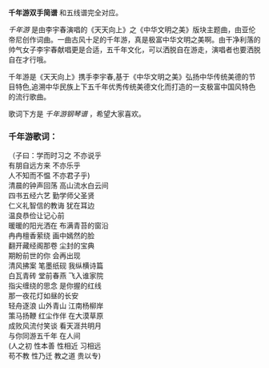 

**千年游双手简谱** 和五线谱完全对应。

_千年游_
是由李宇春演唱的《天天向上》之《中华文明之美》版块主题曲，由亚伦帝尼创作词曲。一曲古风十足的千年游，真是极富中华文明之美啊。由干净利落的帅气女子李宇春献唱更是合适，五千年文化，可以洒脱自在游走，演唱者也要洒脱自在才行哦。

千年游是《天天向上》携手李宇春,基于《中华文明之美》弘扬中华传统美德的节目特色,追溯中华民族上下五千年优秀传统美德文化而打造的一支极富中国风特色的流行歌曲。

歌词下方是 _千年游钢琴谱_ ，希望大家喜欢。

### 千年游歌词：

（子曰：学而时习之 不亦说乎  
有朋自远方来 不亦乐乎  
人不知而不愠 不亦君子乎)  
清晨的钟声回荡 高山流水白云间  
四书五经六艺 勤学师父圣贤  
仁义礼智信的教诲 犹在耳边  
温良恭俭让记心前  
暖暖的阳光洒在 布满青苔的窗沿  
冉冉檀香萦绕 画中嫣然的脸  
翻开藏经阁那卷 尘封的宝典  
期盼前世的你 会再出现  
清风拂案 笔墨纸砚 我纵横诗篇  
白瓦青砖 堂前春燕 飞入谁家院  
指尖缠绕的思念 是你握的红线  
那一夜花灯如昼的长安  
轻舟逐浪 山外青山 江南杨柳岸  
策马扬鞭 红尘作伴 在大漠草原  
成败风流付笑谈 看天涯共明月  
与你同游五千年 在人间  
(人之初 性本善 性相近 习相远  
苟不教 性乃迁 教之道 贵以专)


